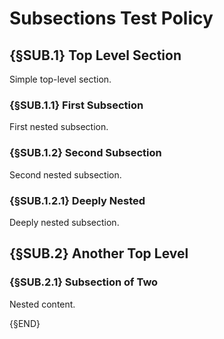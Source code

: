 # Subsections Test Policy

## {§SUB.1} Top Level Section

Simple top-level section.

### {§SUB.1.1} First Subsection

First nested subsection.

### {§SUB.1.2} Second Subsection

Second nested subsection.

### {§SUB.1.2.1} Deeply Nested

Deeply nested subsection.

## {§SUB.2} Another Top Level

### {§SUB.2.1} Subsection of Two

Nested content.

{§END}

